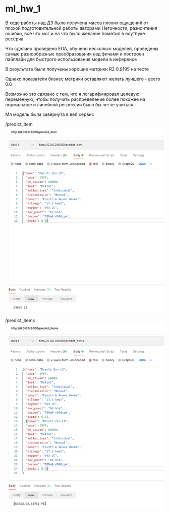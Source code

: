 # ml_hw_1

В ходе работы над ДЗ было получена масса плохих ощущений от плохой подготовительной работы авторами
Неточности, разночтения ошибки, всё что мог и на что было желание пометил в ноутбуке ресёрча

Что сделано проведено EDA, обучено несколько моделей, проведены самые разнообразные преобразования над фичами
и построен пайплайн для быстрого использования модели в инференсе

В результате были получены хорошие метрики R2 0.9195 на тесте

Однако показатели бизнес метрики оставляют желать лучшего - всего 0.6

Возможно это связано с тем, что я логарифмировал целевую переменную, чтобы получить распределение 
более похожее на нормальное и линейной регрессии было бы легче учиться.

Мл модель была завёрнута в веб сервис

/predict_item
![0](https://github.com/konstantinator/ml_hw_1/blob/main/img/0.png)

/predict_items
![1](https://github.com/konstantinator/ml_hw_1/blob/main/img/1.png)

